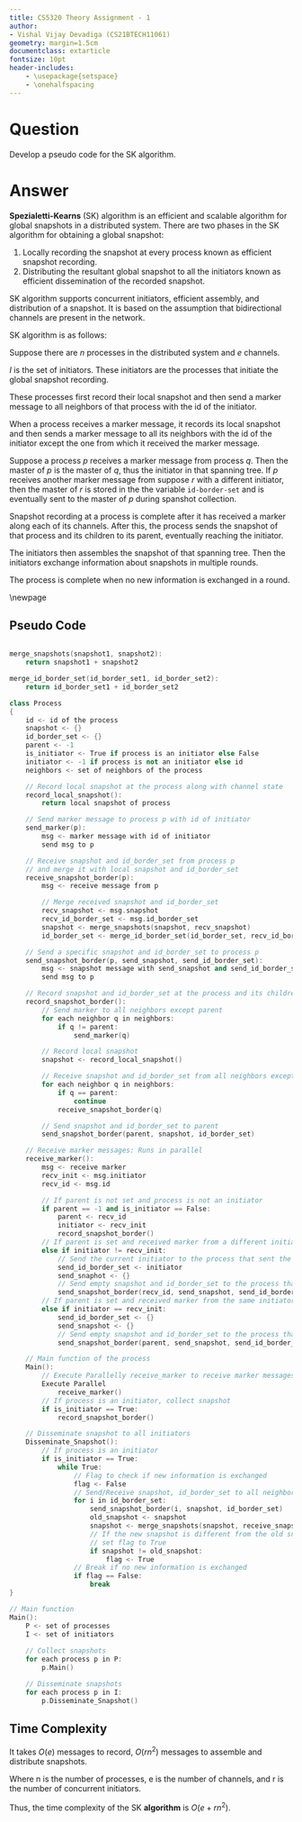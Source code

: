 ```yaml
---
title: CS5320 Theory Assignment - 1
author: 
- Vishal Vijay Devadiga (CS21BTECH11061)
geometry: margin=1.5cm
documentclass: extarticle
fontsize: 10pt
header-includes:
    - \usepackage{setspace}
    - \onehalfspacing
---
```


# Question

Develop a pseudo code for the SK algorithm.

# Answer

**Spezialetti-Kearns** (SK) algorithm is an efficient and scalable algorithm for global snapshots in a distributed system. 
There are two phases in the SK algorithm for obtaining a global snapshot:

1. Locally recording the snapshot at every process known as efficient snapshot recording.
2. Distributing the resultant global snapshot to all the initiators known as efficient dissemination of the recorded snapshot.

SK algorithm supports concurrent initiators, efficient assembly, and distribution of a snapshot. 
It is based on the assumption that bidirectional channels are present in the network.

SK algorithm is as follows:

Suppose there are $n$ processes in the distributed system and $e$ channels.

$I$ is the set of initiators. These initiators are the processes that initiate the global snapshot recording.

These processes first record their local snapshot and then send a marker message to all neighbors of that process with the id of the initiator.

When a process receives a marker message, it records its local snapshot and then sends a marker message to all its neighbors with the id of the initiator except the one from which it received the marker message.

Suppose a process $p$ receives a marker message from process $q$. Then the master of $p$ is the master of $q$, thus the initiator in that spanning tree. If $p$ receives another marker message from suppose $r$ with a different initiator, then the master of $r$ is stored in the the variable `id-border-set` and is eventually sent to the master of $p$ during spanshot collection.

Snapshot recording at a process is complete after it has received a marker along each of its channels. After this, the process sends the snapshot of that process and its children to its parent, eventually reaching the initiator.

The initiators then assembles the snapshot of that spanning tree. Then the initiators exchange information about snapshots in multiple rounds.

The process is complete when no new information is exchanged in a round.

\newpage

## Pseudo Code

```cpp

merge_snapshots(snapshot1, snapshot2):
    return snapshot1 + snapshot2

merge_id_border_set(id_border_set1, id_border_set2):
    return id_border_set1 + id_border_set2

class Process 
{
    id <- id of the process
    snapshot <- {}
    id_border_set <- {}
    parent <- -1
    is_initiator <- True if process is an initiator else False
    initiator <- -1 if process is not an initiator else id
    neighbors <- set of neighbors of the process

    // Record local snapshot at the process along with channel state
    record_local_snapshot():
        return local snapshot of process

    // Send marker message to process p with id of initiator
    send_marker(p):
        msg <- marker message with id of initiator
        send msg to p

    // Receive snapshot and id_border_set from process p 
    // and merge it with local snapshot and id_border_set
    receive_snapshot_border(p):
        msg <- receive message from p

        // Merge received snapshot and id_border_set
        recv_snapshot <- msg.snapshot
        recv_id_border_set <- msg.id_border_set
        snapshot <- merge_snapshots(snapshot, recv_snapshot)
        id_border_set <- merge_id_border_set(id_border_set, recv_id_border_set)

    // Send a specific snapshot and id_border_set to process p 
    send_snapshot_border(p, send_snapshot, send_id_border_set):
        msg <- snapshot message with send_snapshot and send_id_border_set
        send msg to p

    // Record snapshot and id_border_set at the process and its children
    record_snapshot_border():
        // Send marker to all neighbors except parent
        for each neighbor q in neighbors:
            if q != parent:
                send_marker(q)

        // Record local snapshot
        snapshot <- record_local_snapshot()

        // Receive snapshot and id_border_set from all neighbors except parent
        for each neighbor q in neighbors:
            if q == parent:
                continue
            receive_snapshot_border(q)

        // Send snapshot and id_border_set to parent
        send_snapshot_border(parent, snapshot, id_border_set)

    // Receive marker messages: Runs in parallel
    receive_marker():
        msg <- receive marker
        recv_init <- msg.initiator
        recv_id <- msg.id

        // If parent is not set and process is not an initiator
        if parent == -1 and is_initiator == False:
            parent <- recv_id
            initiator <- recv_init
            record_snapshot_border()
        // If parent is set and received marker from a different initiator
        else if initiator != recv_init:
            // Send the current initiator to the process that sent the marker
            send_id_border_set <- initiator
            send_snaphot <- {}
            // Send empty snapshot and id_border_set to the process that sent the marker
            send_snapshot_border(recv_id, send_snapshot, send_id_border_set)
        // If parent is set and received marker from the same initiator
        else if initiator == recv_init:
            send_id_border_set <- {}
            send_snapshot <- {}
            // Send empty snapshot and id_border_set to the process that sent the marker
            send_snapshot_border(parent, send_snapshot, send_id_border_set)

    // Main function of the process
    Main():
        // Execute Parallelly receive_marker to receive marker messages
        Execute Parallel
            receive_marker()
        // If process is an initiator, collect snapshot
        if is_initiator == True:
            record_snapshot_border()

    // Disseminate snapshot to all initiators
    Disseminate_Snapshot():
        // If process is an initiator
        if is_initiator == True:
            while True:
                // Flag to check if new information is exchanged
                flag <- False
                // Send/Receive snapshot, id_border_set to all neighbors
                for i in id_border_set:
                    send_snapshot_border(i, snapshot, id_border_set)
                    old_snapshot <- snapshot
                    snapshot <- merge_snapshots(snapshot, receive_snapshot_border(i))
                    // If the new snapshot is different from the old snapshot, 
                    // set flag to True
                    if snapshot != old_snapshot:
                        flag <- True
                // Break if no new information is exchanged
                if flag == False:
                    break
}

// Main function
Main():
    P <- set of processes
    I <- set of initiators
    
    // Collect snapshots
    for each process p in P:
        p.Main()

    // Disseminate snapshots
    for each process p in I:
        p.Disseminate_Snapshot()
```

## Time Complexity

It takes $O(e)$ messages to record, $O(rn^2)$ messages to assemble and distribute snapshots. 

Where n is the number of processes, e is the number of channels, and r is the number of concurrent initiators. 

Thus, the time complexity of the SK **algorithm** is $O(e + rn^2)$.
